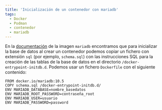```yaml
---
title: 'Inicialización de un contenedor con mariadb'
tags: 
  - Docker
  - Podman
  - contenedor
  - mariadb
---
```


En la [documentación](https://hub.docker.com/_/mariadb) de la imagen `mariadb` encontramos que para inicializar la base de datos al crear un contenedor podemos copiar un fichero con extensión `sql` (por ejemplo, `schema.sql`) con las instrucciones SQL para la creación de las tablas de la base de datos en el directorio `/docker-entrypoint-initdb.d`. Podemos usar un fichero `Dockerfile` con el siguiente contenido:
```
FROM docker.io/mariadb:10.5
COPY schema.sql /docker-entrypoint-initdb.d/
ENV MARIADB_DATABASE=nombre_basedatos
ENV MARIADB_ROOT_PASSWORD=contraseña_root
ENV MARIADB_USER=usuario
ENV MARIADB_PASSWORD=password
```

